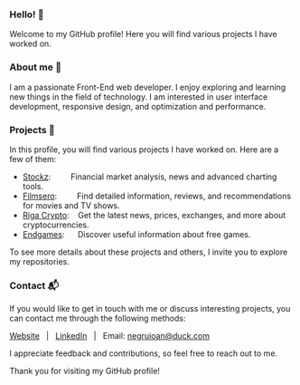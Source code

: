 ### Hello! 👋

<!--
**negru-ioan/negru-ioan** is a ✨ _special_ ✨ repository because its `README.md` (this file) appears on your GitHub profile.

Here are some ideas to get you started:

- 🔭 I’m currently working on ...
- 🌱 I’m currently learning ...
- 👯 I’m looking to collaborate on ...
- 🤔 I’m looking for help with ...
- 💬 Ask me about ...
- 📫 How to reach me: ...
- 😄 Pronouns: ...
- ⚡ Fun fact: ...
-->
Welcome to my GitHub profile!
Here you will find various projects I have worked on.

### About me 👤

I am a passionate Front-End web developer. I enjoy exploring and learning new things in the field of technology. I am interested in user interface development, responsive design, and optimization and performance.

### Projects 🚀

In this profile, you will find various projects I have worked on. Here are a few of them:
- [Stockz](https://stockz-chi.vercel.app/): &nbsp;&nbsp;&nbsp;&nbsp;&nbsp;&nbsp;&nbsp;&nbsp;Financial market analysis, news and advanced charting tools.
- [Filmsero](http://negru-ioan.rf.gd/): &nbsp;&nbsp;&nbsp;&nbsp;&nbsp;&nbsp;&nbsp;&nbsp;Find detailed information, reviews, and recommendations for movies and TV shows.
- [Riga Crypto](http://filmsero.42web.io/): &nbsp;&nbsp;&nbsp;Get the latest news, prices, exchanges, and more about cryptocurrencies.
- [Endgames](https://negru-ioan.github.io/Endgames/): &nbsp;&nbsp;&nbsp;&nbsp;&nbsp;Discover useful information about free games.

To see more details about these projects and others, I invite you to explore my repositories.

### Contact 📬
If you would like to get in touch with me or discuss interesting projects, you can contact me through the following methods:

[Website](http://negru-ioan.com)&nbsp;&nbsp;&nbsp;|&nbsp;&nbsp;&nbsp;[LinkedIn](https://www.linkedin.com/in/ioan-negru-7b0730226/)&nbsp;&nbsp;&nbsp;|&nbsp;&nbsp;&nbsp;Email: [negruioan@duck.com](mailto:negruioan@duck.com)

I appreciate feedback and contributions, so feel free to reach out to me.

Thank you for visiting my GitHub profile!

